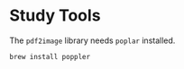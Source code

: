 # Study Tools

The `pdf2image` library needs `poplar` installed.

```shell
brew install poppler
```

```

```
